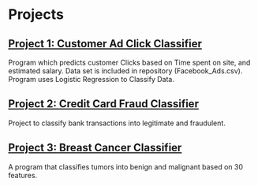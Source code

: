 # Projects
## [Project 1: Customer Ad Click Classifier](https://github.com/alidaoui/Customer-Clicks-Classifier)
Program which predicts customer Clicks based on Time spent on site, and estimated salary. Data set is included in repository (Facebook_Ads.csv). Program uses Logistic Regression to Classify Data.

## [Project 2: Credit Card Fraud Classifier](https://github.com/alidaoui/Credit-Card-Fraud-Classifier)
Project to classify bank transactions into legitimate and fraudulent.

## [Project 3: Breast Cancer Classifier](https://github.com/alidaoui/Breast-Cancer-Classifier)
A program that classifies tumors into benign and malignant based on 30 features.
